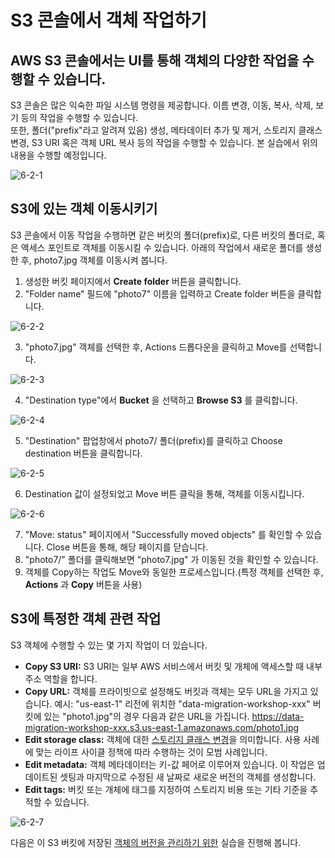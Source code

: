 # S3 콘솔에서 객체 작업하기

## AWS S3 콘솔에서는 UI를 통해 객체의 다양한 작업을 수행할 수 있습니다.

S3 콘솔은 많은 익숙한 파일 시스템 명령을 제공합니다. 이름 변경, 이동, 복사, 삭제, 보기 등의 작업을 수행할 수 있습니다.\
또한, 폴더("prefix"라고 알려져 있음) 생성, 메타데이터 추가 및 제거, 스토리지 클래스 변경, S3 URI 혹은 객체 URL 복사 등의 작업을 수행할 수 있습니다. 본 실습에서 위의 내용을 수행할 예정입니다.

![6-2-1](../../images/6-2-1.png)

## S3에 있는 객체 이동시키기

S3 콘솔에서 이동 작업을 수행하면 같은 버킷의 폴더(prefix)로, 다른 버킷의 폴더로, 혹은 액세스 포인트로 객체를 이동시킬 수 있습니다. 아래의 작업에서 새로운 폴더를 생성한 후, photo7.jpg 객체를 이동시켜 봅니다.

1. 생성한 버킷 페이지에서 **Create folder** 버튼을 클릭합니다.
2. "Folder name" 필드에 "photo7" 이름을 입력하고 Create folder 버튼을 클릭합니다.

![6-2-2](../../images/6-2-2.png)

3. "photo7.jpg" 객체를 선택한 후, Actions 드롭다운을 클릭하고 Move를 선택합니다.

![6-2-3](../../images/6-2-3.png)

4. "Destination type"에서 **Bucket** 을 선택하고 **Browse S3** 를 클릭합니다.

![6-2-4](../../images/6-2-4.png)

5. "Destination" 팝업창에서 photo7/ 폴더(prefix)를 클릭하고 Choose destination 버튼을 클릭합니다.

![6-2-5](../../images/6-2-5.png)

6. Destination 값이 설정되었고 Move 버튼 클릭을 통해, 객체를 이동시킵니다.

![6-2-6](../../images/6-2-6.png)

7. "Move: status" 페이지에서 "Successfully moved objects" 를 확인할 수 있습니다. Close 버튼을 통해, 해당 페이지를 닫습니다.
8. "photo7/" 폴더를 클릭해보면 "photo7.jpg" 가 이동된 것을 확인할 수 있습니다.
9. 객체를 Copy하는 작업도 Move와 동일한 프로세스입니다.(특정 객체를 선택한 후, **Actions** 과 **Copy** 버튼을 사용)

## S3에 특정한 객체 관련 작업

S3 객체에 수행할 수 있는 몇 가지 작업이 더 있습니다.

* **Copy S3 URI:** S3 URI는 일부 AWS 서비스에서 버킷 및 개체에 액세스할 때 내부 주소 역할을 합니다.
* **Copy URL:** 객체를 프라이빗으로 설정해도 버킷과 객체는 모두 URL을 가지고 있습니다. 예시: "us-east-1" 리전에 위치한 "data-migration-workshop-xxx" 버킷에 있는 "photo1.jpg"의 경우 다음과 같은 URL을 가집니다. https://data-migration-workshop-xxx.s3.us-east-1.amazonaws.com/photo1.jpg
* **Edit storage class:** 객체에 대한 [스토리지 클래스 변경](https://docs.aws.amazon.com/ko\_kr/AmazonS3/latest/userguide/storage-class-intro.html)을 의미합니다. 사용 사례에 맞는 라이프 사이클 정책에 따라 수행하는 것이 모범 사례입니다.
* **Edit metadata:** 객체 메타데이터는 키-값 페어로 이루어져 있습니다. 이 작업은 업데이트된 셋팅과 마지막으로 수정된 새 날짜로 새로운 버전의 객체를 생성합니다.
* **Edit tags:** 버킷 또는 개체에 태그를 지정하여 스토리지 비용 또는 기타 기준을 추적할 수 있습니다.

![6-2-7](../../images/6-2-7.png)

다음은 이 S3 버킷에 저장된 [객체의 버전을 관리하기 위한](s3-3.md) 실습을 진행해 봅니다.
